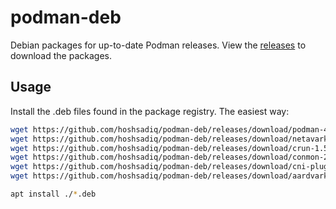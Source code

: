# podman-deb

Debian packages for up-to-date Podman releases. View the [releases](https://github.com/hoshsadiq/podman-deb/releases) to download the packages.

## Usage
Install the .deb files found in the package registry. The easiest way:
```bash
wget https://github.com/hoshsadiq/podman-deb/releases/download/podman-4.1.1/podman_4.1.1-1_ubuntu_22.04.deb
wget https://github.com/hoshsadiq/podman-deb/releases/download/netavark-1.1.0/netavark_1.1.0-1_ubuntu_22.04.deb
wget https://github.com/hoshsadiq/podman-deb/releases/download/crun-1.5/crun_1.5-1_ubuntu_22.04.deb
wget https://github.com/hoshsadiq/podman-deb/releases/download/conmon-2.1.3/conmon_2.1.3-1_ubuntu_22.04.deb
wget https://github.com/hoshsadiq/podman-deb/releases/download/cni-plugins-1.1.1/cni-plugins_1.1.1-1_ubuntu_22.04.deb
wget https://github.com/hoshsadiq/podman-deb/releases/download/aardvark-dns-1.1.0/aardvark-dns_1.1.0-1_ubuntu_22.04.deb

apt install ./*.deb
```
